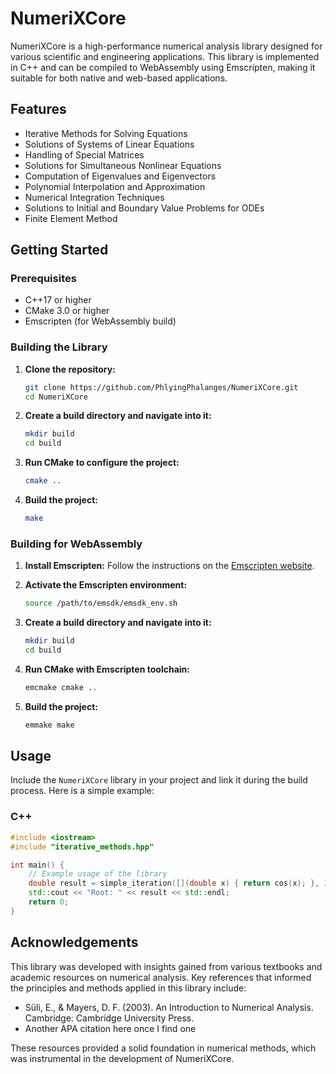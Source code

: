 # NumeriXCore

NumeriXCore is a high-performance numerical analysis library designed for various scientific and engineering applications. This library is implemented in C++ and can be compiled to WebAssembly using Emscripten, making it suitable for both native and web-based applications.

## Features

- Iterative Methods for Solving Equations
- Solutions of Systems of Linear Equations
- Handling of Special Matrices
- Solutions for Simultaneous Nonlinear Equations
- Computation of Eigenvalues and Eigenvectors
- Polynomial Interpolation and Approximation
- Numerical Integration Techniques
- Solutions to Initial and Boundary Value Problems for ODEs
- Finite Element Method

## Getting Started

### Prerequisites

- C++17 or higher
- CMake 3.0 or higher
- Emscripten (for WebAssembly build)

### Building the Library

1. **Clone the repository:**
    ```sh
    git clone https://github.com/PhlyingPhalanges/NumeriXCore.git
    cd NumeriXCore
    ```

2. **Create a build directory and navigate into it:**
    ```sh
    mkdir build
    cd build
    ```

3. **Run CMake to configure the project:**
    ```sh
    cmake ..
    ```

4. **Build the project:**
    ```sh
    make
    ```

### Building for WebAssembly

1. **Install Emscripten:** Follow the instructions on the [Emscripten website](https://emscripten.org/docs/getting_started/downloads.html).

2. **Activate the Emscripten environment:**
    ```sh
    source /path/to/emsdk/emsdk_env.sh
    ```

3. **Create a build directory and navigate into it:**
    ```sh
    mkdir build
    cd build
    ```

4. **Run CMake with Emscripten toolchain:**
    ```sh
    emcmake cmake ..
    ```

5. **Build the project:**
    ```sh
    emmake make
    ```

## Usage

Include the `NumeriXCore` library in your project and link it during the build process. Here is a simple example:

### C++

```cpp
#include <iostream>
#include "iterative_methods.hpp"

int main() {
    // Example usage of the library
    double result = simple_iteration([](double x) { return cos(x); }, 1.0, 1e-6);
    std::cout << "Root: " << result << std::endl;
    return 0;
}
```

## Acknowledgements

This library was developed with insights gained from various textbooks and academic resources on numerical analysis. Key references that informed the principles and methods applied in this library include:

- Süli, E., & Mayers, D. F. (2003). An Introduction to Numerical Analysis. Cambridge: Cambridge University Press.
- Another APA citation here once I find one

These resources provided a solid foundation in numerical methods, which was instrumental in the development of NumeriXCore.
